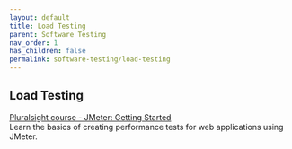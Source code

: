 ```yaml
---
layout: default
title: Load Testing
parent: Software Testing
nav_order: 1
has_children: false
permalink: software-testing/load-testing
---
```


## Load Testing

[Pluralsight course - JMeter: Getting Started](https://app.pluralsight.com/library/courses/jmeter-getting-started/table-of-contents)  
Learn the basics of creating performance tests for web applications using JMeter.